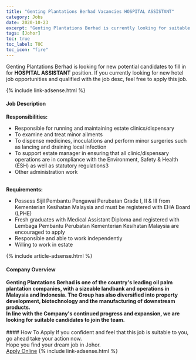 ```yaml
---
title: "Genting Plantations Berhad Vacancies HOSPITAL ASSISTANT" 
category: Jobs 
date: 2020-10-23 
excerpt: "Genting Plantations Berhad is currently looking for suitable person to fill in the HOSPITAL ASSISTANT which positioned at Johor" 
tags: [Johor] 
toc: true 
toc_label: TOC 
toc_icon: "fire" 
--- 
```


<p>Genting Plantations Berhad is looking for new potential candidates to fill in for <b>HOSPITAL ASSISTANT</b> position. If you currently looking for new hotel job opportunities and qualified with the job desc, feel free to apply this job.
</p>{% include link-adsense.html %} 
<div><div><h4>Job Description</h4></div><div><div><span><div><div><div><strong>Responsibilities:</strong></div><ul><li>Responsible for running and maintaining estate clinics/dispensary</li><li>To examine and treat minor ailments</li><li>To dispense medicines, inoculations and perform minor surgeries such as lancing and draining local infection</li><li>To support estate manager in ensuring that all clinic/dispensary operations are in compliance with the Environment, Safety &amp; Health (ESH) as well as statutory regulations3</li><li>Other administration work&#160;</li></ul><div><br><strong>Requirements:</strong></div><ul><li>Possess Sijil Pembantu Pengawai Perubatan Grade I, II &amp; III from Kementerian Kesihatan Malaysia and must be registered with EHA Board (LPHE)</li><li>Fresh graduates with Medical Assistant Diploma and registered with Lembaga Pembantu Perubatan Kementerian Kesihatan Malaysia are encouraged to apply</li><li>Responsible and able to work independently</li><li>Willing to work in estate</li></ul></div></div></span></div></div></div> 
{% include article-adsense.html %} 
<div><div><h4>Company Overview</h4></div><div><div><span><div><div>
<strong>Genting Plantations Berhad is one of the country's leading oil palm plantation companies, with a sizeable landbank and operations in Malaysia and Indonesia. The Group </strong><strong>has also diversified into property development, biotechnology and the manufacturing of downstream products.</strong></div>
<div>
<strong>In line with the Company's continued progress and expansion, we are looking for suitable candidates to join the team.</strong><br>
	&#160;</div></div></span></div></div></div> 
#### How To Apply 
If you confident and feel that this job is suitable to you, go ahead take your action now. <br/> 
Hope you find your dream job in Johor. <br/> 
<a href="https://www.jobstreet.com.my/en/job/hospital-assistant-4410730?jobId=jobstreet-my-job-4410730" class="btn btn--info" target="_blank" rel="nofollow noopenner">Apply Online</a> 
{% include link-adsense.html %} 